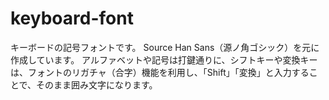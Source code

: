 keyboard-font
=============

キーボードの記号フォントです。
Source Han Sans（源ノ角ゴシック）を元に作成しています。
アルファベットや記号は打鍵通りに、シフトキーや変換キーは、フォントのリガチャ（合字）機能を利用し、「Shift」「変換」と入力することで、そのまま囲み文字になります。
